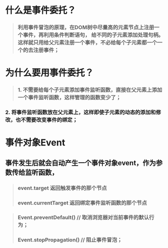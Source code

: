 # 什么是事件委托？

> ###  利用事件冒泡的原理，在DOM树中尽量高的元素节点上注册一个事件，再利用条件判断语句， 给不同的子元素添加处理句柄。这样就只用给父元素注册一个事件，不必给每个子元素都一个一个的去注册事件；

# 为什么要用事件委托？

> ### 1. 不需要给每个子元素添加事件监听函数，直接在父元素上添加一个事件监听函数，这样管理的函数变少了；
  ### 2. 将事件监听函数放在父元素上，这样即使子元素的动态的添加和修改，也不需要改变事件的绑定；
 
# 事件对象Event

## 事件发生后就会自动产生一个事件对象event，作为参数传给监听函数，

> ### event.target  返回触发事件的那个节点
> ### event.currentTarget  返回绑定事件监听函数的那个节点

> ### Event.preventDefault()  // 取消浏览器对当前事件的默认行为；
> ### Event.stopPropagation() //  阻止事件冒泡；
                     
